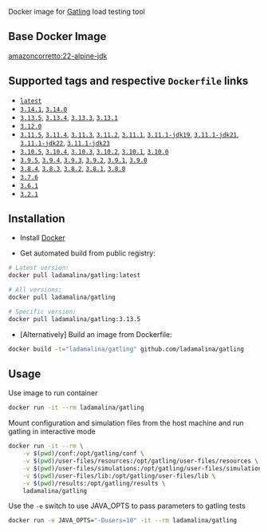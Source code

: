 Docker image for [Gatling](https://gatling.io/) load testing tool

## Base Docker Image

[amazoncorretto:22-alpine-jdk](https://hub.docker.com/_/amazoncorretto)

## Supported tags and respective `Dockerfile` links

* [`latest`](https://github.com/ladamalina/gatling/blob/master/3.14.1/Dockerfile)
* [`3.14.1`](https://github.com/ladamalina/gatling/blob/master/3.14.1/Dockerfile), [`3.14.0`](https://github.com/ladamalina/gatling/blob/master/3.14.0/Dockerfile)
* [`3.13.5`](https://github.com/ladamalina/gatling/blob/master/3.13.5/Dockerfile), [`3.13.4`](https://github.com/ladamalina/gatling/blob/master/3.13.4/Dockerfile), [`3.13.3`](https://github.com/ladamalina/gatling/blob/master/3.13.3/Dockerfile), [`3.13.1`](https://github.com/ladamalina/gatling/blob/master/3.13.1/Dockerfile)
* [`3.12.0`](https://github.com/ladamalina/gatling/blob/master/3.12.0/Dockerfile)
* [`3.11.5`](https://github.com/ladamalina/gatling/blob/master/3.11.5/Dockerfile), [`3.11.4`](https://github.com/ladamalina/gatling/blob/master/3.11.4/Dockerfile), [`3.11.3`](https://github.com/ladamalina/gatling/blob/master/3.11.3/Dockerfile), [`3.11.2`](https://github.com/ladamalina/gatling/blob/master/3.11.2/Dockerfile), [`3.11.1`](https://github.com/ladamalina/gatling/blob/master/3.11.1/Dockerfile), [`3.11.1-jdk19`](https://github.com/ladamalina/gatling/blob/master/3.11.1-jdk19/Dockerfile), [`3.11.1-jdk21`](https://github.com/ladamalina/gatling/blob/master/3.11.1-jdk21/Dockerfile), [`3.11.1-jdk22`](https://github.com/ladamalina/gatling/blob/master/3.11.1-jdk22/Dockerfile), [`3.11.1-jdk23`](https://github.com/ladamalina/gatling/blob/master/3.11.1-jdk23/Dockerfile)
* [`3.10.5`](https://github.com/ladamalina/gatling/blob/master/3.10.5/Dockerfile), [`3.10.4`](https://github.com/ladamalina/gatling/blob/master/3.10.4/Dockerfile), [`3.10.3`](https://github.com/ladamalina/gatling/blob/master/3.10.3/Dockerfile), [`3.10.2`](https://github.com/ladamalina/gatling/blob/master/3.10.2/Dockerfile), [`3.10.1`](https://github.com/ladamalina/gatling/blob/master/3.10.1/Dockerfile), [`3.10.0`](https://github.com/ladamalina/gatling/blob/master/3.10.0/Dockerfile)
* [`3.9.5`](https://github.com/ladamalina/gatling/blob/master/3.9.5/Dockerfile), [`3.9.4`](https://github.com/ladamalina/gatling/blob/master/3.9.4/Dockerfile), [`3.9.3`](https://github.com/ladamalina/gatling/blob/master/3.9.3/Dockerfile), [`3.9.2`](https://github.com/ladamalina/gatling/blob/master/3.9.2/Dockerfile), [`3.9.1`](https://github.com/ladamalina/gatling/blob/master/3.9.1/Dockerfile), [`3.9.0`](https://github.com/ladamalina/gatling/blob/master/3.9.0/Dockerfile)
* [`3.8.4`](https://github.com/ladamalina/gatling/blob/master/3.8.4/Dockerfile), [`3.8.3`](https://github.com/ladamalina/gatling/blob/master/3.8.3/Dockerfile), [`3.8.2`](https://github.com/ladamalina/gatling/blob/master/3.8.2/Dockerfile), [`3.8.1`](https://github.com/ladamalina/gatling/blob/master/3.8.1/Dockerfile), [`3.8.0`](https://github.com/ladamalina/gatling/blob/master/3.8.0/Dockerfile)
* [`3.7.6`](https://github.com/ladamalina/gatling/blob/master/3.7.6/Dockerfile)
* [`3.6.1`](https://github.com/ladamalina/gatling/blob/master/3.6.1/Dockerfile)
* [`3.2.1`](https://github.com/ladamalina/gatling/blob/master/3.2.1/Dockerfile)

## Installation

* Install [Docker](https://www.docker.com/)

* Get automated build from public registry:

```bash
# Latest version:
docker pull ladamalina/gatling:latest

# All versions:
docker pull ladamalina/gatling

# Specific version:
docker pull ladamalina/gatling:3.13.5
```

* [Alternatively] Build an image from Dockerfile:

```bash
docker build -t="ladamalina/gatling" github.com/ladamalina/gatling
````

## Usage

Use image to run container

```bash
docker run -it --rm ladamalina/gatling
```

Mount configuration and simulation files from the host machine and run gatling in interactive mode

```bash
docker run -it --rm \
    -v $(pwd)/conf:/opt/gatling/conf \
    -v $(pwd)/user-files/resources:/opt/gatling/user-files/resources \
    -v $(pwd)/user-files/simulations:/opt/gatling/user-files/simulations \
    -v $(pwd)/user-files/lib:/opt/gatling/user-files/lib \
    -v $(pwd)/results:/opt/gatling/results \
    ladamalina/gatling
```

Use the `-e` switch to use JAVA_OPTS to pass parameters to gatling tests

```bash
docker run -e JAVA_OPTS="-Dusers=10" -it --rm ladamalina/gatling
```
